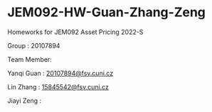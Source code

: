 # JEM092-HW-Guan-Zhang-Zeng
Homeworks for JEM092 Asset Pricing 2022-S

Group : 20107894

Team Member:

Yanqi Guan : 20107894@fsv.cuni.cz

Lin Zhang : 15845542@fsv.cuni.cz

Jiayi Zeng :
